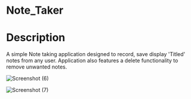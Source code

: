 # Note_Taker

# Description
A simple Note taking application designed to record, save display 'Titled' notes from any user. Application also features a delete functionality to remove unwanted notes.

![Screenshot (6)](https://github.com/JMDT1004/note_taker/assets/131495987/9d2f6211-3c5c-47e8-a8a4-f9e10d733e05)

![Screenshot (7)](https://github.com/JMDT1004/note_taker/assets/131495987/ee036622-1af7-4c9a-a1fa-433ea0c8ab6b)
